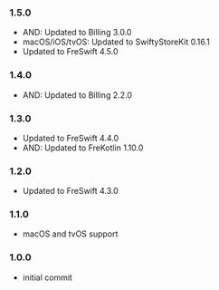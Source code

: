 ### 1.5.0 
- AND: Updated to Billing 3.0.0
- macOS/iOS/tvOS: Updated to SwiftyStoreKit 0.16.1
- Updated to FreSwift 4.5.0

### 1.4.0 
- AND: Updated to Billing 2.2.0

### 1.3.0 
- Updated to FreSwift 4.4.0
- AND: Updated to FreKotlin 1.10.0

### 1.2.0 
- Updated to FreSwift 4.3.0

### 1.1.0 
- macOS and tvOS support

### 1.0.0 
- initial commit
